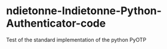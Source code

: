 # ndietonne-Indietonne-Python-Authenticator-code
Test of the standard implementation of the python PyOTP
